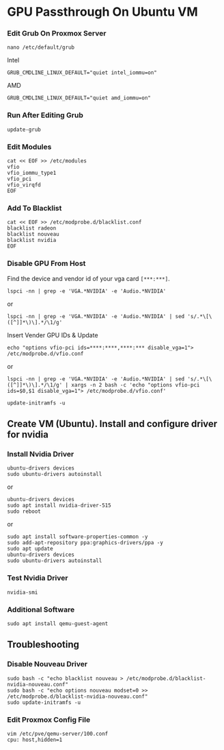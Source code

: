 # GPU Passthrough On Ubuntu VM

### Edit Grub On Proxmox Server
```
nano /etc/default/grub
```
Intel
```
GRUB_CMDLINE_LINUX_DEFAULT="quiet intel_iommu=on"
```
AMD
```
GRUB_CMDLINE_LINUX_DEFAULT="quiet amd_iommu=on"
```

### Run After Editing Grub
```
update-grub
```

### Edit Modules
```
cat << EOF >> /etc/modules
vfio
vfio_iommu_type1
vfio_pci
vfio_virqfd
EOF
```

### Add To Blacklist
```
cat << EOF >> /etc/modprobe.d/blacklist.conf
blacklist radeon
blacklist nouveau
blacklist nvidia
EOF
```

### Disable GPU From Host
Find the device and vendor id of your vga card ```[***:***]```.
```
lspci -nn | grep -e 'VGA.*NVIDIA' -e 'Audio.*NVIDIA'
```
or
```
lspci -nn | grep -e 'VGA.*NVIDIA' -e 'Audio.*NVIDIA' | sed 's/.*\[\([^]]*\)\].*/\1/g'
```

Insert Vender GPU IDs & Update
```
echo "options vfio-pci ids=****:****,****:*** disable_vga=1"> /etc/modprobe.d/vfio.conf
```
or
```
lspci -nn | grep -e 'VGA.*NVIDIA' -e 'Audio.*NVIDIA' | sed 's/.*\[\([^]]*\)\].*/\1/g' | xargs -n 2 bash -c 'echo "options vfio-pci ids=$0,$1 disable_vga=1"> /etc/modprobe.d/vfio.conf'
```
```
update-initramfs -u
```

## Create VM (Ubuntu). Install and configure driver for nvidia

### Install Nvidia Driver
```
ubuntu-drivers devices
sudo ubuntu-drivers autoinstall
```
or
```
ubuntu-drivers devices
sudo apt install nvidia-driver-515
sudo reboot
```
or
```
sudo apt install software-properties-common -y
sudo add-apt-repository ppa:graphics-drivers/ppa -y
sudo apt update
ubuntu-drivers devices
sudo ubuntu-drivers autoinstall
```

### Test Nvidia Driver
```
nvidia-smi
```

### Additional Software
```
sudo apt install qemu-guest-agent
```

## Troubleshooting

### Disable Nouveau Driver
```
sudo bash -c "echo blacklist nouveau > /etc/modprobe.d/blacklist-nvidia-nouveau.conf"
sudo bash -c "echo options nouveau modset=0 >> /etc/modprobe.d/blacklist-nvidia-nouveau.conf"
sudo update-initramfs -u
```
### Edit Proxmox Config File
```
vim /etc/pve/qemu-server/100.conf
cpu: host,hidden=1
```
